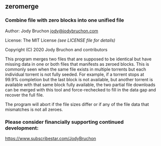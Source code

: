 ## zeromerge

### Combine file with zero blocks into one unified file

Author: Jody Bruchon <jody@jodybruchon.com>

License: The MIT License _(see LICENSE file for details)_

Copyright (C) 2020 Jody Bruchon and contributors

This program merges two files that are supposed to be identical but have
missing data in one or both files that manifests as zeroed blocks. This
is commonly seen when the same file exists in multiple torrents but each
individual torrent is not fully seeded. For example, if a torrent stops at
99.9% completion but the last block is not available, but another torrent
is available with that same block fully available, the two partial file
downloads can be merged with this tool and force-rechecked to fill in the
data gap and recover the full file.

The program will abort if the file sizes differ or if any of the file data
that mismatches is not all zeroes.

### Please consider financially supporting continued development:

https://www.subscribestar.com/JodyBruchon

